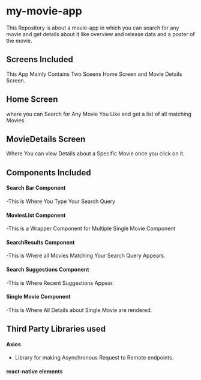 # my-movie-app

This Repository is about a movie-app in which you can search for any movie and get details about it like overview and release data and a poster of the movie.

## Screens Included

This App Mainly Contains Two Sceens Home Screen and Movie Details Screen.

## Home Screen
where you can Search for Any Movie You Like and get a list of all matching Movies.
## MovieDetails Screen
Where You can view Details about a Specific Movie once you click on it.

## Components Included

#### Search Bar Component
-This is Where You Type Your Search Query
#### MoviesList Component
-This is a Wrapper Component for Multiple Single Movie Component
#### SearchResults Component
-This is Where all Movies Matching Your Search Query Appears.
#### Search Suggestions Component
-This is Where Recent Suggestions Appear.
#### Single Movie Component
-This is Where All Details about Single Movie are rendered.

## Third Party Libraries used 

#### Axios
- Library for making Asynchronous Request to Remote endpoints.
#### react-native elements




